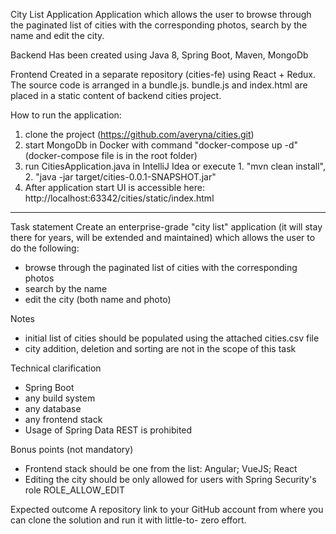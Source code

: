 City List Application
Application which allows the user to browse through the paginated list of cities with the
corresponding photos, search by the name and edit the city.

Backend
Has been created using Java 8, Spring Boot, Maven, MongoDb

Frontend
Created in a separate repository (cities-fe) using React + Redux.
The source code is arranged in a bundle.js.
bundle.js and index.html are placed in a static content of backend cities project.

How to run the application:
1. clone the project (https://github.com/averyna/cities.git)
2. start MongoDb in Docker with command "docker-compose up -d" (docker-compose file is in the root folder)
3. run CitiesApplication.java in IntelliJ Idea or execute 1. "mvn clean install", 2. "java -jar target/cities-0.0.1-SNAPSHOT.jar"
4. After application start UI is accessible here: http://localhost:63342/cities/static/index.html




________________________________________________________________________________________________

Task statement
Create an enterprise-grade "city list" application (it will stay there for years, will be extended
and maintained) which allows the user to do the following:
- browse through the paginated list of cities with the corresponding photos
- search by the name
- edit the city (both name and photo)

Notes
- initial list of cities should be populated using the attached cities.csv file
- city addition, deletion and sorting are not in the scope of this task

Technical clarification
- Spring Boot
- any build system
- any database
- any frontend stack
- Usage of Spring Data REST is prohibited

Bonus points (not mandatory)
- Frontend stack should be one from the list: Angular; VueJS; React
- Editing the city should be only allowed for users with Spring Security's role  ROLE_ALLOW_EDIT

Expected outcome
A repository link to your GitHub account from where you can clone the solution and run it with
little-to- zero effort.
